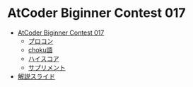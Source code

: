 AtCoder Biginner Contest 017
============================

- [AtCoder Biginner Contest 017](http://abc017.contest.atcoder.jp/)
    - [プロコン](http://abc017.contest.atcoder.jp/tasks/abc017_1)
    - [choku語](http://abc017.contest.atcoder.jp/tasks/abc017_2)
    - [ハイスコア](http://abc017.contest.atcoder.jp/tasks/abc017_3)
    - [サプリメント](http://abc017.contest.atcoder.jp/tasks/abc017_4)
- [解説スライド](http://www.slideshare.net/chokudai/abc017)
